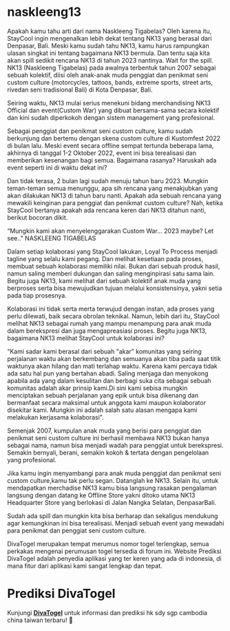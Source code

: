 # naskleeng13
Apakah kamu tahu arti dari nama Naskleeng Tigabelas? Oleh karena itu, StayCool ingin mengenalkan lebih dekat tentang NK13 yang berasal dari Denpasar, Bali. Meski kamu sudah tahu NK13, kamu harus rampungkan ulasan singkat ini tentang bagaimana NK13 bermula. Dan tentu saja kita akan spill sedikit rencana NK13 di tahun 2023 nantinya. Wait for the spill.
NK13 (Naskleeng Tigabelas) pada awalnya terbentuk tahun 2007 sebagai sebuah kolektif, diisi oleh anak-anak muda penggiat dan penikmat seni custom culture (motorcycles,  tattoos, bands, extreme sports, street arts, rivedan seni tradisional Bali) di Kota Denpasar, Bali.

Seiring waktu, NK13 mulai serius menekuni bidang merchandising NK13 Official dan event(Custom War) yang dibuat bersama-sama secara kolektif dan kini sudah diperkokoh dengan sistem management yang profesional.

Sebagai penggiat dan penikmat seni custom culture, kamu sudah berkunjung dan bertemu dengan skena custom culture di Kustomfest 2022 di bulan lalu. Meski event secara offline sempat tertunda beberapa lama, akhirnya di tanggal 1-2 Oktober 2022, event ini bisa terealisasi dan memberikan kesenangan bagi semua. Bagaimana rasanya? Haruskah ada event seperti ini di waktu dekat ini?

Dan tidak terasa, 2 bulan lagi sudah menuju tahun baru 2023. Mungkin teman-teman semua menunggu, apa sih rencana yang menakjubkan yang akan dilakukan NK13 di tahun baru nanti. Apakah ada sebuah rencana yang mewakili keinginan para penggiat dan penikmat custom culture? Nah, ketika StayCool bertanya apakah ada rencana keren dari NK13 ditahun nanti, berikut bocoran dikit.

“Mungkin kami akan menyelenggarakan Custom War... 2023 maybe? Let see.."
NASKLEENG TIGABELAS

Dalam setiap kolaborasi yang StayCool lakukan, Loyal To Process menjadi tagline yang selalu kami pegang. Dan melihat kesetiaan pada proses, membuat sebuah kolaborasi memiliki nilai. Bukan dari sebuah produk hasil, namun saling memberi dukungan dan saling menginpirasi satu sama lain. Begitu juga NK13, kami melihat dari sebuah kolektif anak muda yang berproses serta bisa mewujudkan tujuan melalui konsistensinya, yakni setia pada tiap prosesnya.

Kolaborasi ini tidak serta merta terwujud dengan instan, ada proses yang perlu dilewati, baik secara obrolan teknikal. Namun, lebih dari itu, StayCool melihat NK13 sebagai rumah yang mampu menampung para anak muda dalam berekspresi dan juga mengapreasiasi proses. Begitu juga NK13, bagaimana NK13 melihat StayCool untuk kolaborasi ini?

“Kami sadar kami berasal dari sebuah "akar" komunitas yang seiring perjalanan waktu akan berkembang dan semuanya akan tiba pada saat titik waktunya akan hilang dan mati terlahap waktu. Karena kami percaya tidak ada satu hal pun yang bertahan abadi. Saling menjaga dan menyokong apabila ada yang dalam kesulitan dan berbagi suka cita sebagai sebuah komunitas adalah akar prinsip kami.Di sini kami sebisa mungkin menciptakan sebuah perjalanan yang epik untuk bisa dikenang dan bermanfaat secara maksimal untuk anggota kami maupun kolaborator disekitar kami. Mungkin ini adalah salah satu alasan mengapa kami melakukan kerjasama kolaborasi”.

Semenjak 2007, kumpulan anak muda yang berisi para penggiat dan penikmat seni custom culture ini berhasil membawa NK13 bukan hanya sebagai nama, namun bisa menjadi wadah para penggiat untuk berekspresi. Semakin bernyali, berani, semakin kokoh & tertata dengan pengelolaan yang profesional.

Jika kamu ingin menyambangi para anak muda penggiat dan penikmat seni custom culture,kamu tak perlu segan. Datanglah ke NK13. Selain itu, untuk mendapatkan merchadise NK13 kamu bisa langsung rasakan pengalaman langsung dengan datang ke Offline Store yakni ditoko utama NK13 Headquarter Store yang berlokasi di Jalan Nangka Selatan, DenpasarBali.

Sudah ada spill dan mungkin kita bisa berharap dan sekaligus mendukung agar kemungkinan ini bisa terealisasi. Menjadi sebuah event yang mewadahi para penikmat dan penggiat seni custom culture.

DivaTogel merupakan tempat merumus nomor togel terlengkap, semua perkakas mengenai perumusan togel tersedia di forum ini. Website Prediksi DivaTogel adalah penyedia aplikasi yang ter keren yang ada di indonesia, di mana fitur dari aplikasi kami sangat lengkap dan tepat.
# Prediksi DivaTogel  
Kunjungi **[DivaTogel](https://milasha.shop)** untuk informasi dan prediksi hk sdy sgp cambodia china taiwan terbaru! 🎯
